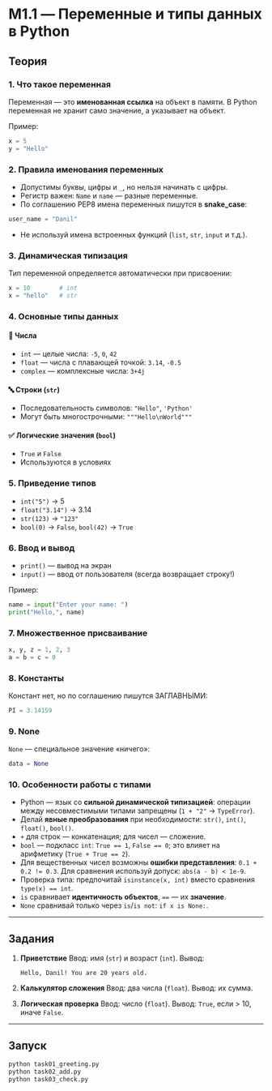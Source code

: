 # M1.1 — Переменные и типы данных в Python

## Теория

### 1. Что такое переменная
Переменная — это **именованная ссылка** на объект в памяти.
В Python переменная не хранит само значение, а указывает на объект.

Пример:
```python
x = 5
y = "Hello"
```

### 2. Правила именования переменных
- Допустимы буквы, цифры и `_`, но нельзя начинать с цифры.
- Регистр важен: `Name` и `name` — разные переменные.
- По соглашению PEP8 имена переменных пишутся в **snake_case**:
```python
user_name = "Danil"
```
- Не используй имена встроенных функций (`list`, `str`, `input` и т.д.).

### 3. Динамическая типизация
Тип переменной определяется автоматически при присвоении:
```python
x = 10        # int
x = "hello"   # str
```

### 4. Основные типы данных
#### 🔢 Числа
- `int` — целые числа: `-5`, `0`, `42`
- `float` — числа с плавающей точкой: `3.14`, `-0.5`
- `complex` — комплексные числа: `3+4j`

#### 🔤 Строки (`str`)
- Последовательность символов: `"Hello"`, `'Python'`
- Могут быть многострочными: `"""Hello\nWorld"""`

#### ✅ Логические значения (`bool`)
- `True` и `False`
- Используются в условиях

### 5. Приведение типов
- `int("5")` → 5
- `float("3.14")` → 3.14
- `str(123)` → `"123"`
- `bool(0)` → `False`, `bool(42)` → `True`

### 6. Ввод и вывод
- `print()` — вывод на экран
- `input()` — ввод от пользователя (всегда возвращает строку!)

Пример:
```python
name = input("Enter your name: ")
print("Hello,", name)
```

### 7. Множественное присваивание
```python
x, y, z = 1, 2, 3
a = b = c = 0
```

### 8. Константы
Констант нет, но по соглашению пишутся ЗАГЛАВНЫМИ:
```python
PI = 3.14159
```

### 9. None
`None` — специальное значение «ничего»:
```python
data = None
```

### 10. Особенности работы с типами
- Python — язык со **сильной динамической типизацией**: операции между несовместимыми типами запрещены (`1 + "2"` → `TypeError`).
- Делай **явные преобразования** при необходимости: `str()`, `int()`, `float()`, `bool()`.
- `+` для строк — конкатенация; для чисел — сложение.
- `bool` — подкласс `int`: `True == 1`, `False == 0`; это влияет на арифметику (`True + True == 2`).
- Для вещественных чисел возможны **ошибки представления**: `0.1 + 0.2 != 0.3`. Для сравнения используй допуск: `abs(a - b) < 1e-9`.
- Проверка типа: предпочитай `isinstance(x, int)` вместо сравнения `type(x) == int`.
- `is` сравнивает **идентичность объектов**, `==` — их **значение**.
- `None` сравнивай только через `is`/`is not`: `if x is None:`.

---

## Задания

1. **Приветствие**
   Ввод: имя (`str`) и возраст (`int`).
   Вывод:
   ```
   Hello, Danil! You are 20 years old.
   ```

2. **Калькулятор сложения**
   Ввод: два числа (`float`).
   Вывод: их сумма.

3. **Логическая проверка**
   Ввод: число (`float`).
   Вывод: `True`, если > 10, иначе `False`.

---

## Запуск

```bash
python task01_greeting.py
python task02_add.py
python task03_check.py
```
